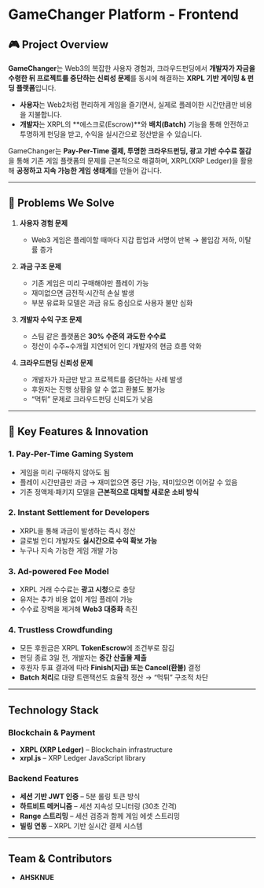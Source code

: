 # GameChanger Platform - Frontend

## 🎮 Project Overview
**GameChanger**는 Web3의 복잡한 사용자 경험과, 크라우드펀딩에서 **개발자가 자금을 수령한 뒤 프로젝트를 중단하는 신뢰성 문제**를 동시에 해결하는 **XRPL 기반 게이밍 & 펀딩 플랫폼**입니다.  

- **사용자**는 Web2처럼 편리하게 게임을 즐기면서, 실제로 플레이한 시간만큼만 비용을 지불합니다.  
- **개발자**는 XRPL의 **에스크로(Escrow)**와 **배치(Batch)** 기능을 통해 안전하고 투명하게 펀딩을 받고, 수익을 실시간으로 정산받을 수 있습니다.  

GameChanger는 **Pay-Per-Time 결제, 투명한 크라우드펀딩, 광고 기반 수수료 절감**을 통해 기존 게임 플랫폼의 문제를 근본적으로 해결하며, XRPL(XRP Ledger)을 활용해 **공정하고 지속 가능한 게임 생태계**를 만들어 갑니다.  

---

## 🚩 Problems We Solve
1. **사용자 경험 문제**  
   - Web3 게임은 플레이할 때마다 지갑 팝업과 서명이 반복 → 몰입감 저하, 이탈률 증가  

2. **과금 구조 문제**  
   - 기존 게임은 미리 구매해야만 플레이 가능  
   - 재미없으면 금전적·시간적 손실 발생  
   - 부분 유료화 모델은 과금 유도 중심으로 사용자 불만 심화  

3. **개발자 수익 구조 문제**  
   - 스팀 같은 플랫폼은 **30% 수준의 과도한 수수료**  
   - 정산이 수주~수개월 지연되어 인디 개발자의 현금 흐름 악화  

4. **크라우드펀딩 신뢰성 문제**  
   - 개발자가 자금만 받고 프로젝트를 중단하는 사례 발생  
   - 후원자는 진행 상황을 알 수 없고 환불도 불가능  
   - “먹튀” 문제로 크라우드펀딩 신뢰도가 낮음  

---

## 🌟 Key Features & Innovation

### 1. Pay-Per-Time Gaming System  
- 게임을 미리 구매하지 않아도 됨  
- 플레이 시간만큼만 과금 → 재미없으면 중단 가능, 재미있으면 이어갈 수 있음  
- 기존 정액제·패키지 모델을 **근본적으로 대체할 새로운 소비 방식**  

### 2. Instant Settlement for Developers  
- XRPL을 통해 과금이 발생하는 즉시 정산  
- 글로벌 인디 개발자도 **실시간으로 수익 확보 가능**  
- 누구나 지속 가능한 게임 개발 가능  

### 3. Ad-powered Fee Model  
- XRPL 거래 수수료는 **광고 시청**으로 충당  
- 유저는 추가 비용 없이 게임 플레이 가능  
- 수수료 장벽을 제거해 **Web3 대중화** 촉진  

### 4. Trustless Crowdfunding  
- 모든 후원금은 XRPL **TokenEscrow**에 조건부로 잠김  
- 펀딩 종료 3일 전, 개발자는 **중간 산출물 제출**  
- 후원자 투표 결과에 따라 **Finish(지급) 또는 Cancel(환불)** 결정  
- **Batch 처리**로 대량 트랜잭션도 효율적 정산 → “먹튀” 구조적 차단  

---

## Technology Stack

### Blockchain & Payment
- **XRPL (XRP Ledger)** – Blockchain infrastructure  
- **xrpl.js** – XRP Ledger JavaScript library  

### Backend Features
- **세션 기반 JWT 인증** – 5분 롤링 토큰 방식  
- **하트비트 메커니즘** – 세션 지속성 모니터링 (30초 간격)  
- **Range 스트리밍** – 세션 검증과 함께 게임 에셋 스트리밍  
- **빌링 연동** – XRPL 기반 실시간 결제 시스템  

---

## Team & Contributors
- **AHSKNUE**
